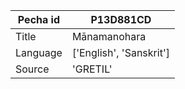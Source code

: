 |Pecha id | P13D881CD
| --- | --- 
|Title | Mānamanohara 
|Language | ['English', 'Sanskrit']
|Source | 'GRETIL'